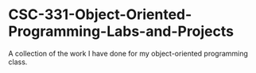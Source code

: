 # CSC-331-Object-Oriented-Programming-Labs-and-Projects
A collection of the work I have done for my object-oriented programming class. 
